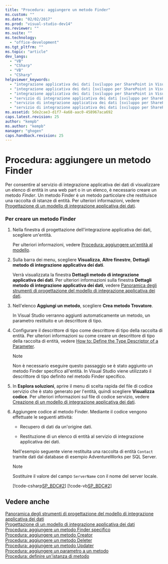 ```yaml
---
title: "Procedura: aggiungere un metodo Finder"
ms.custom: ""
ms.date: "02/02/2017"
ms.prod: "visual-studio-dev14"
ms.reviewer: ""
ms.suite: ""
ms.technology: 
  - "office-development"
ms.tgt_pltfrm: ""
ms.topic: "article"
dev_langs: 
  - "VB"
  - "CSharp"
  - "VB"
  - "CSharp"
helpviewer_keywords: 
  - "integrazione applicativa dei dati [sviluppo per SharePoint in Visual Studio], Finder (metodo)"
  - "integrazione applicativa dei dati [sviluppo per SharePoint in Visual Studio], ottenere entità"
  - "integrazione applicativa dei dati [sviluppo per SharePoint in Visual Studio], restituire entità"
  - "servizio di integrazione applicativa dei dati [sviluppo per SharePoint in Visual Studio], Finder (metodo)"
  - "servizio di integrazione applicativa dei dati [sviluppo per SharePoint in Visual Studio], ottenere entità"
  - "servizio di integrazione applicativa dei dati [sviluppo per SharePoint in Visual Studio], restituire entità"
ms.assetid: 5de2cae3-d1f7-4a68-aac0-458967aca692
caps.latest.revision: 25
author: "kempb"
ms.author: "kempb"
manager: "ghogen"
caps.handback.revision: 25
---
```

# Procedura: aggiungere un metodo Finder
  Per consentire al servizio di integrazione applicativa dei dati di visualizzare un elenco di entità in una web part o in un elenco, è necessario creare un metodo *Finder*.  Un metodo Finder è un metodo particolare che restituisce una raccolta di istanze di entità.  Per ulteriori informazioni, vedere [Progettazione di un modello di integrazione applicativa dei dati](../sharepoint/designing-a-business-data-connectivity-model.md).  
  
### Per creare un metodo Finder  
  
1.  Nella finestra di progettazione dell'integrazione applicativa dei dati, scegliere un'entità.  
  
     Per ulteriori informazioni, vedere [Procedura: aggiungere un'entità al modello](../sharepoint/how-to-add-an-entity-to-a-model.md).  
  
2.  Sulla barra dei menu, scegliere **Visualizza**, **Altre finestre**, **Dettagli metodo di integrazione applicativa dei dati**.  
  
     Verrà visualizzata la finestra **Dettagli metodo di integrazione applicativa dei dati**.  Per ulteriori informazioni sulla finestra **Dettagli metodo di integrazione applicativa dei dati**, vedere [Panoramica degli strumenti di progettazione del modello di integrazione applicativa dei dati](../sharepoint/bdc-model-design-tools-overview.md).  
  
3.  Nell'elenco **Aggiungi un metodo**, scegliere **Crea metodo Trovatore**.  
  
     In Visual Studio verranno aggiunti automaticamente un metodo, un parametro restituito e un descrittore di tipo.  
  
4.  Configurare il descrittore di tipo come descrittore di tipo della raccolta di entità.  Per ulteriori informazioni su come creare un descrittore di tipo della raccolta di entità, vedere [How to: Define the Type Descriptor of a Parameter](../sharepoint/how-to-define-the-type-descriptor-of-a-parameter.md).  
  
    > [!NOTE]  
    >  Non è necessario eseguire questo passaggio se è stato aggiunto un metodo Finder specifico all'entità.  In Visual Studio viene utilizzato il descrittore di tipo definito nel metodo Finder specifico.  
  
5.  In **Esplora soluzioni**, aprire il menu di scelta rapida del file di codice servizio che è stato generato per l'entità, quindi scegliere **Visualizza codice**.  Per ulteriori informazioni sul file di codice servizio, vedere [Creazione di un modello di integrazione applicativa dei dati](../sharepoint/creating-a-business-data-connectivity-model.md).  
  
6.  Aggiungere codice al metodo Finder.  Mediante il codice vengono effettuate le seguenti attività:  
  
    -   Recupero di dati da un'origine dati.  
  
    -   Restituzione di un elenco di entità al servizio di integrazione applicativa dei dati.  
  
     Nell'esempio seguente viene restituita una raccolta di entità `Contact` tramite dati dal database di esempio AdventureWorks per SQL Server.  
  
    > [!NOTE]  
    >  Sostituire il valore del campo `ServerName` con il nome del server locale.  
  
     [!code-csharp[SP_BDC#2](../snippets/csharp/VS_Snippets_OfficeSP/sp_bdc/CS/bdcmodel1/contactservice.cs#2)]
     [!code-vb[SP_BDC#2](../snippets/visualbasic/VS_Snippets_OfficeSP/sp_bdc/VB/bdcmodel1/contactservice.vb#2)]  
  
## Vedere anche  
 [Panoramica degli strumenti di progettazione del modello di integrazione applicativa dei dati](../sharepoint/bdc-model-design-tools-overview.md)   
 [Progettazione di un modello di integrazione applicativa dei dati](../sharepoint/designing-a-business-data-connectivity-model.md)   
 [Procedura: aggiungere un metodo Finder specifico](../sharepoint/how-to-add-a-specific-finder-method.md)   
 [Procedura: aggiungere un metodo Creator](../sharepoint/how-to-add-a-creator-method.md)   
 [Procedura: aggiungere un metodo Deleter](../sharepoint/how-to-add-a-deleter-method.md)   
 [Procedura: aggiungere un metodo Updater](../sharepoint/how-to-add-an-updater-method.md)   
 [Procedura: aggiungere un parametro a un metodo](../sharepoint/how-to-add-a-parameter-to-a-method.md)   
 [Procedura: definire un'istanza di metodo](../sharepoint/how-to-define-a-method-instance.md)  
  
  